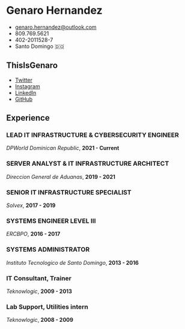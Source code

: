 
# Genaro Hernandez

- <genaro.hernandez@outlook.com>
- 809.769.5621
- 402-2011528-7
- Santo Domingo 🇩🇴

## ThisIsGenaro

- [Twitter](https://twitter.com/thisisgenaro)
- [Instagram](https://instagram.com/thisisgenaro)
- [LinkedIn](https://linkedin.com/in/thisisgenaro)
- [GitHub](https://github.com/thisisgenaro)

## Experience

### LEAD IT INFRASTRUCTURE & CYBERSECURITY ENGINEER
*DPWorld Dominican Republic*, **2021 - Current**

### SERVER ANALYST & IT INFRASTRUCTURE ARCHITECT
*Direccion General de Aduanas*, **2019 - 2021**

### SENIOR IT INFRASTRUCTURE SPECIALIST
*Solvex*, **2017 - 2019**

### SYSTEMS ENGINEER LEVEL III
*ERCBPO*, **2016 - 2017**

### SYSTEMS ADMINISTRATOR
*Instituto Tecnologico de Santo Domingo*, **2013 - 2016**

### IT Consultant, Trainer
*Teknowlogic*, **2009 - 2013**

### Lab Support, Utilities intern
*Teknowlogic*, **2008 - 2009**
